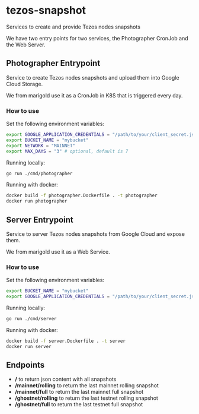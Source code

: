 # tezos-snapshot

Services to create and provide Tezos nodes snapshots

We have two entry points for two services, the Photographer CronJob and the Web Server.
## Photographer Entrypoint

Service to create Tezos nodes snapshots and upload them into Google Cloud Storage.

We from marigold use it as a CronJob in K8S that is triggered every day.

### How to use

Set the following environment variables:

```bash
export GOOGLE_APPLICATION_CREDENTIALS = "/path/to/your/client_secret.json"
export BUCKET_NAME = "mybucket"
export NETWORK = "MAINNET"
export MAX_DAYS = "3" # optional, default is 7
```

Running locally:

```bash
go run ./cmd/photographer
```

Running with docker:

```bash
docker build -f photographer.Dockerfile . -t photographer
docker run photographer
```

## Server Entrypoint

Service to server Tezos nodes snapshots from Google Cloud and expose them.

We from marigold use it as a Web Service.


### How to use

Set the following environment variables:

```bash
export BUCKET_NAME = "mybucket"
export GOOGLE_APPLICATION_CREDENTIALS = "/path/to/your/client_secret.json"
```

Running locally:

```bash
go run ./cmd/server
```

Running with docker:

```bash
docker build -f server.Dockerfile . -t server
docker run server
```

## Endpoints

* **/** to return json content with all snapshots
* **/mainnet/rolling** to return the last mainnet rolling snapshot
* **/mainnet/full** to return the last mainnet full snapshot
* **/ghostnet/rolling** to return the last testnet rolling snapshot
* **/ghostnet/full** to return the last testnet full snapshot

